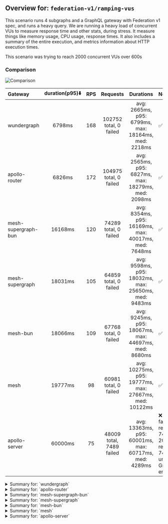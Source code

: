 ## Overview for: `federation-v1/ramping-vus`


This scenario runs 4 subgraphs and a GraphQL gateway with Federation v1 spec, and runs a heavy query. We are running a heavy load of concurrent VUs to measure response time and other stats, during stress. It measure things like memory usage, CPU usage, response times. It also includes a summary of the entire execution, and metrics information about HTTP execution times.


This scenario was trying to reach 2000 concurrent VUs over 600s


### Comparison


<img src="https://imagedelivery.net/KYe9TScr4TldYHA48pczVg/229b6c3b-9aea-44b9-7f63-3e26d45ed000/public" alt="Comparison" />


| Gateway             | duration(p95)⬇️ |  RPS  |         Requests         |                       Durations                        | Notes                                                                          |
| :------------------ | :-------------: | :---: | :----------------------: | :----------------------------------------------------: | :----------------------------------------------------------------------------- |
| wundergraph         |     6798ms      |  168  |  102752 total, 0 failed  |  avg: 2665ms, p95: 6799ms, max: 18164ms, med: 2218ms   | ✅                                                                              |
| apollo-router       |     6826ms      |  172  |  104975 total, 0 failed  |  avg: 2565ms, p95: 6827ms, max: 18279ms, med: 2098ms   | ✅                                                                              |
| mesh-supergraph-bun |     16168ms     |  120  |  74289 total, 0 failed   |  avg: 8354ms, p95: 16169ms, max: 40017ms, med: 7648ms  | ✅                                                                              |
| mesh-supergraph     |     18031ms     |  105  |  64859 total, 0 failed   |  avg: 9598ms, p95: 18032ms, max: 25650ms, med: 9483ms  | ✅                                                                              |
| mesh-bun            |     18066ms     |  109  |  67768 total, 0 failed   |  avg: 9245ms, p95: 18067ms, max: 44697ms, med: 8680ms  | ✅                                                                              |
| mesh                |     19777ms     |  98   |  60981 total, 0 failed   | avg: 10275ms, p95: 19777ms, max: 27667ms, med: 10122ms | ✅                                                                              |
| apollo-server       |     60000ms     |  75   | 48009 total, 7489 failed | avg: 13363ms, p95: 60001ms, max: 60717ms, med: 4289ms  | ❌ 7489 failed requests, 7489 non-200 responses, 7489 unexpected GraphQL errors |



<details>
  <summary>Summary for: `wundergraph`</summary>

  **K6 Output**




```
     ✓ response code was 200
     ✓ no graphql errors
     ✓ valid response structure

     checks.........................: 100.00% ✓ 308256     ✗ 0     
     data_received..................: 9.0 GB  15 MB/s
     data_sent......................: 122 MB  200 kB/s
     http_req_blocked...............: avg=46.22ms  min=1.37µs  med=3.53µs  max=14.44s p(90)=5.59µs   p(95)=10.31µs
     http_req_connecting............: avg=44.2ms   min=0s      med=0s      max=13.89s p(90)=0s       p(95)=0s     
     http_req_duration..............: avg=2.66s    min=7.74ms  med=2.21s   max=18.16s p(90)=5.56s    p(95)=6.79s  
       { expected_response:true }...: avg=2.66s    min=7.74ms  med=2.21s   max=18.16s p(90)=5.56s    p(95)=6.79s  
     http_req_failed................: 0.00%   ✓ 0          ✗ 102752
     http_req_receiving.............: avg=541.61ms min=24.39µs med=73.85µs max=14.31s p(90)=1.8s     p(95)=3.64s  
     http_req_sending...............: avg=61.98ms  min=6.76µs  med=15.13µs max=12.81s p(90)=124.02µs p(95)=95.69ms
     http_req_tls_handshaking.......: avg=0s       min=0s      med=0s      max=0s     p(90)=0s       p(95)=0s     
     http_req_waiting...............: avg=2.06s    min=7.67ms  med=1.73s   max=15.1s  p(90)=4.28s    p(95)=5.41s  
     http_reqs......................: 102752  168.442244/s
     iteration_duration.............: avg=5.91s    min=20.05ms med=4.84s   max=37.16s p(90)=12.72s   p(95)=15.37s 
     iterations.....................: 102752  168.442244/s
     vus............................: 8       min=8        max=1974
     vus_max........................: 2000    min=2000     max=2000
```


**Performance Overview**


<img src="https://imagedelivery.net/KYe9TScr4TldYHA48pczVg/d765c51d-e121-46f0-67be-1055eb6fb200/public" alt="Performance Overview" />


**Subgraphs Overview**


<img src="https://imagedelivery.net/KYe9TScr4TldYHA48pczVg/196c058e-b4b1-4a50-4134-26f7a1b00900/public" alt="Subgraphs Overview" />


**HTTP Overview**


<img src="https://imagedelivery.net/KYe9TScr4TldYHA48pczVg/20ea8470-e0fb-4be8-062d-d36467763300/public" alt="HTTP Overview" />


  </details>

<details>
  <summary>Summary for: `apollo-router`</summary>

  **K6 Output**




```
     ✓ response code was 200
     ✓ no graphql errors
     ✓ valid response structure

     checks.........................: 100.00% ✓ 314925     ✗ 0     
     data_received..................: 9.2 GB  15 MB/s
     data_sent......................: 125 MB  204 kB/s
     http_req_blocked...............: avg=42.5ms   min=1.67µs  med=3.69µs  max=16.36s p(90)=5.98µs   p(95)=10.39µs 
     http_req_connecting............: avg=39.47ms  min=0s      med=0s      max=16.36s p(90)=0s       p(95)=0s      
     http_req_duration..............: avg=2.56s    min=7ms     med=2.09s   max=18.27s p(90)=5.36s    p(95)=6.82s   
       { expected_response:true }...: avg=2.56s    min=7ms     med=2.09s   max=18.27s p(90)=5.36s    p(95)=6.82s   
     http_req_failed................: 0.00%   ✓ 0          ✗ 104975
     http_req_receiving.............: avg=599.35ms min=25.16µs med=78.54µs max=15.62s p(90)=2.07s    p(95)=4.11s   
     http_req_sending...............: avg=81.38ms  min=7.74µs  med=16.24µs max=12.33s p(90)=143.47µs p(95)=254.83ms
     http_req_tls_handshaking.......: avg=0s       min=0s      med=0s      max=0s     p(90)=0s       p(95)=0s      
     http_req_waiting...............: avg=1.88s    min=6.92ms  med=1.53s   max=11.87s p(90)=3.98s    p(95)=4.73s   
     http_reqs......................: 104975  172.089204/s
     iteration_duration.............: avg=5.82s    min=12.28ms med=4.53s   max=39.47s p(90)=12.85s   p(95)=15.72s  
     iterations.....................: 104975  172.089204/s
     vus............................: 7       min=7        max=2000
     vus_max........................: 2000    min=2000     max=2000
```


**Performance Overview**


<img src="https://imagedelivery.net/KYe9TScr4TldYHA48pczVg/334d12ae-fd51-4178-484c-ba3f8683e700/public" alt="Performance Overview" />


**Subgraphs Overview**


<img src="https://imagedelivery.net/KYe9TScr4TldYHA48pczVg/88ef1444-996b-44eb-31df-7cead638b800/public" alt="Subgraphs Overview" />


**HTTP Overview**


<img src="https://imagedelivery.net/KYe9TScr4TldYHA48pczVg/64c58e58-8ec4-45d5-3d82-def8d5528800/public" alt="HTTP Overview" />


  </details>

<details>
  <summary>Summary for: `mesh-supergraph-bun`</summary>

  **K6 Output**




```
     ✓ response code was 200
     ✓ no graphql errors
     ✓ valid response structure

     checks.........................: 100.00% ✓ 222867     ✗ 0     
     data_received..................: 6.5 GB  11 MB/s
     data_sent......................: 88 MB   143 kB/s
     http_req_blocked...............: avg=3.35ms   min=1.37µs   med=3.14µs  max=1.4s   p(90)=5.51µs   p(95)=10.21µs 
     http_req_connecting............: avg=3.22ms   min=0s       med=0s      max=1.4s   p(90)=0s       p(95)=0s      
     http_req_duration..............: avg=8.35s    min=140.72ms med=7.64s   max=40.01s p(90)=15.16s   p(95)=16.16s  
       { expected_response:true }...: avg=8.35s    min=140.72ms med=7.64s   max=40.01s p(90)=15.16s   p(95)=16.16s  
     http_req_failed................: 0.00%   ✓ 0          ✗ 74289 
     http_req_receiving.............: avg=139.58ms min=28.28µs  med=69.69µs max=12.5s  p(90)=145.36ms p(95)=672.54ms
     http_req_sending...............: avg=6.77ms   min=7.09µs   med=13.83µs max=2.37s  p(90)=46.74µs  p(95)=254.3µs 
     http_req_tls_handshaking.......: avg=0s       min=0s       med=0s      max=0s     p(90)=0s       p(95)=0s      
     http_req_waiting...............: avg=8.2s     min=140.37ms med=7.52s   max=39.99s p(90)=15.02s   p(95)=15.89s  
     http_reqs......................: 74289   120.567989/s
     iteration_duration.............: avg=8.54s    min=150.76ms med=7.85s   max=41.61s p(90)=15.46s   p(95)=16.57s  
     iterations.....................: 74289   120.567989/s
     vus............................: 147     min=51       max=2000
     vus_max........................: 2000    min=2000     max=2000
```


**Performance Overview**


<img src="https://imagedelivery.net/KYe9TScr4TldYHA48pczVg/166c0326-41b2-41a9-abc1-5af7e0579500/public" alt="Performance Overview" />


**Subgraphs Overview**


<img src="https://imagedelivery.net/KYe9TScr4TldYHA48pczVg/db678203-1c0b-484b-2284-6bce32233800/public" alt="Subgraphs Overview" />


**HTTP Overview**


<img src="https://imagedelivery.net/KYe9TScr4TldYHA48pczVg/76b44946-f71a-4d6a-26b0-ac382de5bf00/public" alt="HTTP Overview" />


  </details>

<details>
  <summary>Summary for: `mesh-supergraph`</summary>

  **K6 Output**




```
     ✓ response code was 200
     ✓ no graphql errors
     ✓ valid response structure

     checks.........................: 100.00% ✓ 194577     ✗ 0     
     data_received..................: 5.7 GB  9.2 MB/s
     data_sent......................: 77 MB   125 kB/s
     http_req_blocked...............: avg=3.84ms  min=1.64µs  med=3.76µs  max=1.9s   p(90)=6.21µs  p(95)=11.59µs 
     http_req_connecting............: avg=3.67ms  min=0s      med=0s      max=1.9s   p(90)=0s      p(95)=0s      
     http_req_duration..............: avg=9.59s   min=35.13ms med=9.48s   max=25.65s p(90)=16.77s  p(95)=18.03s  
       { expected_response:true }...: avg=9.59s   min=35.13ms med=9.48s   max=25.65s p(90)=16.77s  p(95)=18.03s  
     http_req_failed................: 0.00%   ✓ 0          ✗ 64859 
     http_req_receiving.............: avg=36.88ms min=30.39µs med=70.67µs max=2.89s  p(90)=3.72ms  p(95)=138.58ms
     http_req_sending...............: avg=6.5ms   min=8.27µs  med=16.46µs max=2.73s  p(90)=53.87µs p(95)=10.27ms 
     http_req_tls_handshaking.......: avg=0s      min=0s      med=0s      max=0s     p(90)=0s      p(95)=0s      
     http_req_waiting...............: avg=9.55s   min=35.07ms med=9.44s   max=25.65s p(90)=16.71s  p(95)=17.89s  
     http_reqs......................: 64859   105.187397/s
     iteration_duration.............: avg=9.81s   min=60.1ms  med=9.69s   max=27.46s p(90)=17.07s  p(95)=18.42s  
     iterations.....................: 64859   105.187397/s
     vus............................: 177     min=51       max=1999
     vus_max........................: 2000    min=2000     max=2000
```


**Performance Overview**


<img src="https://imagedelivery.net/KYe9TScr4TldYHA48pczVg/b711c6a5-ad66-4983-3a46-d66e9da50200/public" alt="Performance Overview" />


**Subgraphs Overview**


<img src="https://imagedelivery.net/KYe9TScr4TldYHA48pczVg/3f3e04be-137d-48f3-76e6-4fc7ac486b00/public" alt="Subgraphs Overview" />


**HTTP Overview**


<img src="https://imagedelivery.net/KYe9TScr4TldYHA48pczVg/693205a8-8abe-4a1c-2076-e0c9aeb51900/public" alt="HTTP Overview" />


  </details>

<details>
  <summary>Summary for: `mesh-bun`</summary>

  **K6 Output**




```
     ✓ response code was 200
     ✓ no graphql errors
     ✓ valid response structure

     checks.........................: 100.00% ✓ 203304     ✗ 0     
     data_received..................: 5.9 GB  9.6 MB/s
     data_sent......................: 80 MB   130 kB/s
     http_req_blocked...............: avg=3.47ms   min=1.54µs   med=3.49µs  max=1.87s  p(90)=6.27µs  p(95)=11.32µs 
     http_req_connecting............: avg=3.21ms   min=0s       med=0s      max=1.87s  p(90)=0s      p(95)=0s      
     http_req_duration..............: avg=9.24s    min=150.54ms med=8.68s   max=44.69s p(90)=17.1s   p(95)=18.06s  
       { expected_response:true }...: avg=9.24s    min=150.54ms med=8.68s   max=44.69s p(90)=17.1s   p(95)=18.06s  
     http_req_failed................: 0.00%   ✓ 0          ✗ 67768 
     http_req_receiving.............: avg=152.82ms min=28.85µs  med=75.48µs max=13.34s p(90)=86.45ms p(95)=645.12ms
     http_req_sending...............: avg=7.37ms   min=7.88µs   med=15.08µs max=2.6s   p(90)=52.46µs p(95)=539.46µs
     http_req_tls_handshaking.......: avg=0s       min=0s       med=0s      max=0s     p(90)=0s      p(95)=0s      
     http_req_waiting...............: avg=9.08s    min=150.19ms med=8.61s   max=43.83s p(90)=16.84s  p(95)=17.74s  
     http_reqs......................: 67768   109.479886/s
     iteration_duration.............: avg=9.42s    min=177.03ms med=8.8s    max=44.8s  p(90)=17.34s  p(95)=18.6s   
     iterations.....................: 67768   109.479886/s
     vus............................: 287     min=50       max=1999
     vus_max........................: 2000    min=2000     max=2000
```


**Performance Overview**


<img src="https://imagedelivery.net/KYe9TScr4TldYHA48pczVg/9b7ce636-9d6c-478c-9382-1b54c93e0d00/public" alt="Performance Overview" />


**Subgraphs Overview**


<img src="https://imagedelivery.net/KYe9TScr4TldYHA48pczVg/31dab542-4b4d-4344-3dfb-c2d0c92db900/public" alt="Subgraphs Overview" />


**HTTP Overview**


<img src="https://imagedelivery.net/KYe9TScr4TldYHA48pczVg/b0def30a-3c76-4556-3554-7acf52bd2800/public" alt="HTTP Overview" />


  </details>

<details>
  <summary>Summary for: `mesh`</summary>

  **K6 Output**




```
     ✓ response code was 200
     ✓ no graphql errors
     ✓ valid response structure

     checks.........................: 100.00% ✓ 182943   ✗ 0     
     data_received..................: 5.4 GB  8.7 MB/s
     data_sent......................: 72 MB   117 kB/s
     http_req_blocked...............: avg=2.95ms  min=1.68µs  med=4.04µs  max=979.55ms p(90)=6.82µs  p(95)=12.42µs 
     http_req_connecting............: avg=2.88ms  min=0s      med=0s      max=979.46ms p(90)=0s      p(95)=0s      
     http_req_duration..............: avg=10.27s  min=25.61ms med=10.12s  max=27.66s   p(90)=18.1s   p(95)=19.77s  
       { expected_response:true }...: avg=10.27s  min=25.61ms med=10.12s  max=27.66s   p(90)=18.1s   p(95)=19.77s  
     http_req_failed................: 0.00%   ✓ 0        ✗ 60981 
     http_req_receiving.............: avg=26.34ms min=30.33µs med=74.59µs max=2.18s    p(90)=3.01ms  p(95)=52.55ms 
     http_req_sending...............: avg=4.4ms   min=7.79µs  med=17.71µs max=2.22s    p(90)=47.93µs p(95)=386.58µs
     http_req_tls_handshaking.......: avg=0s      min=0s      med=0s      max=0s       p(90)=0s      p(95)=0s      
     http_req_waiting...............: avg=10.24s  min=25.55ms med=10.09s  max=27.59s   p(90)=18.05s  p(95)=19.71s  
     http_reqs......................: 60981   98.76263/s
     iteration_duration.............: avg=10.44s  min=38.41ms med=10.29s  max=28.9s    p(90)=18.3s   p(95)=19.94s  
     iterations.....................: 60981   98.76263/s
     vus............................: 65      min=51     max=2000
     vus_max........................: 2000    min=2000   max=2000
```


**Performance Overview**


<img src="https://imagedelivery.net/KYe9TScr4TldYHA48pczVg/d005497d-b392-4be4-1423-7ee1c53de900/public" alt="Performance Overview" />


**Subgraphs Overview**


<img src="https://imagedelivery.net/KYe9TScr4TldYHA48pczVg/735068e5-fdf0-4c36-ac58-7a6c020c2500/public" alt="Subgraphs Overview" />


**HTTP Overview**


<img src="https://imagedelivery.net/KYe9TScr4TldYHA48pczVg/bd1593fb-d25a-4f1c-5eef-2e7417730d00/public" alt="HTTP Overview" />


  </details>

<details>
  <summary>Summary for: `apollo-server`</summary>

  **K6 Output**




```
     ✗ response code was 200
      ↳  84% — ✓ 40520 / ✗ 7489
     ✗ no graphql errors
      ↳  84% — ✓ 40520 / ✗ 7489
     ✓ valid response structure

     checks.........................: 89.03% ✓ 121560    ✗ 14978 
     data_received..................: 3.6 GB 5.6 MB/s
     data_sent......................: 57 MB  90 kB/s
     http_req_blocked...............: avg=796.68µs min=1.22µs  med=3.15µs  max=303.35ms p(90)=213.44µs p(95)=893.56µs
     http_req_connecting............: avg=771.3µs  min=0s      med=0s      max=303.31ms p(90)=167.18µs p(95)=785µs   
     http_req_duration..............: avg=13.36s   min=51.19ms med=4.28s   max=1m0s     p(90)=59.99s   p(95)=1m0s    
       { expected_response:true }...: avg=4.74s    min=51.19ms med=4.08s   max=58.71s   p(90)=5.86s    p(95)=6.44s   
     http_req_failed................: 15.59% ✓ 7489      ✗ 40520 
     http_req_receiving.............: avg=382.93µs min=0s      med=81.18µs max=292.64ms p(90)=132.75µs p(95)=275.55µs
     http_req_sending...............: avg=308.78µs min=7.63µs  med=15.06µs max=277.05ms p(90)=42.81µs  p(95)=82.77µs 
     http_req_tls_handshaking.......: avg=0s       min=0s      med=0s      max=0s       p(90)=0s       p(95)=0s      
     http_req_waiting...............: avg=13.36s   min=51.06ms med=4.28s   max=1m0s     p(90)=59.99s   p(95)=1m0s    
     http_reqs......................: 48009  75.698015/s
     iteration_duration.............: avg=13.37s   min=57.35ms med=4.3s    max=1m0s     p(90)=1m0s     p(95)=1m0s    
     iterations.....................: 48009  75.698015/s
     vus............................: 28     min=28      max=2000
     vus_max........................: 2000   min=2000    max=2000
```


**Performance Overview**


<img src="https://imagedelivery.net/KYe9TScr4TldYHA48pczVg/fce58f73-6a23-42d3-fee6-91bab7d01f00/public" alt="Performance Overview" />


**Subgraphs Overview**


<img src="https://imagedelivery.net/KYe9TScr4TldYHA48pczVg/38315d5a-73a9-4f70-4745-d7cdfe3c8f00/public" alt="Subgraphs Overview" />


**HTTP Overview**


<img src="https://imagedelivery.net/KYe9TScr4TldYHA48pczVg/b9145cd9-42e3-4781-eebd-e97def758900/public" alt="HTTP Overview" />


  </details>